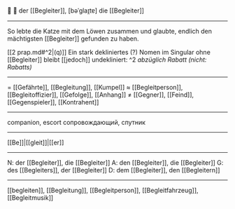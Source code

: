 🔵 🚶 der [[Begleiter]], [bəˈɡlaɪ̯tɐ]
die [[Begleiter]]

---
 So lebte die Katze mit dem Löwen zusammen und glaubte, endlich den mächtigsten [[Begleiter]] gefunden zu haben. 
 
[[2 prap.md#^2|(q)]] Ein stark dekliniertes (?) Nomen im Singular ohne [[Begleiter]] bleibt [[jedoch]] undekliniert: ^2
*abzüglich Rabatt (nicht: Rabatts)*  

---
= [[Gefährte]], [[Begleitung]], [[Kumpel]]
≈ [[Begleitperson]], [[Begleitoffizier]], [[Gefolge]], [[Anhang]]
≠ [[Gegner]], [[Feind]], [[Gegenspieler]], [[Kontrahent]]

---
companion, escort
сопровождающий, спутник

---
[[Be]]|[[gleit]]|[[er]]

---
N: der [[Begleiter]], die [[Begleiter]]
A: den [[Begleiter]], die [[Begleiter]]
G: des [[Begleiters]], der [[Begleiter]]
D: dem [[Begleiter]], den [[Begleitern]]

---
[[begleiten]], [[Begleitung]], [[Begleitperson]], [[Begleitfahrzeug]], [[Begleitmusik]]
